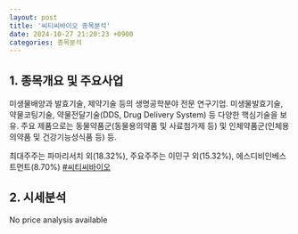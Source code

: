 ```yaml
---
layout: post
title: '씨티씨바이오 종목분석'
date: 2024-10-27 21:20:23 +0900
categories: 종목분석
---
```


## 1. 종목개요 및 주요사업

미생물배양과 발효기술, 제약기술 등의 생명공학분야 전문 연구기업. 미생물발효기술, 약물코팅기술, 약물전달기술(DDS, Drug Delivery System) 등 다양한 핵심기술을 보유. 주요 제품으로는 동물약품군(동물용의약품 및 사료첨가제 등) 및 인체약품군(인체용의약품 및 건강기능성식품 등) 등.

최대주주는 파마리서치 외(18.32%), 주요주주는 이민구 외(15.32%), 에스디비인베스트먼트(8.70%)
[#씨티씨바이오](#)

## 2. 시세분석

No price analysis available
